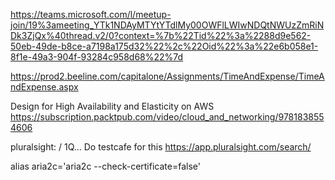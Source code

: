 https://teams.microsoft.com/l/meetup-join/19%3ameeting_YTk1NDAyMTYtYTdlMy00OWFlLWIwNDQtNWUzZmRiNDk3ZjQx%40thread.v2/0?context=%7b%22Tid%22%3a%2288d9e562-50eb-49de-b8ce-a7198a175d32%22%2c%22Oid%22%3a%22e6b058e1-8f1e-49a3-904f-93284c958d68%22%7d

https://prod2.beeline.com/capitalone/Assignments/TimeAndExpense/TimeAndExpense.aspx

Design for High Availability and Elasticity on AWS https://subscription.packtpub.com/video/cloud_and_networking/9781838554606

pluralsight:  / 1Q... Do testcafe for this https://app.pluralsight.com/search/

alias aria2c='aria2c --check-certificate=false'
